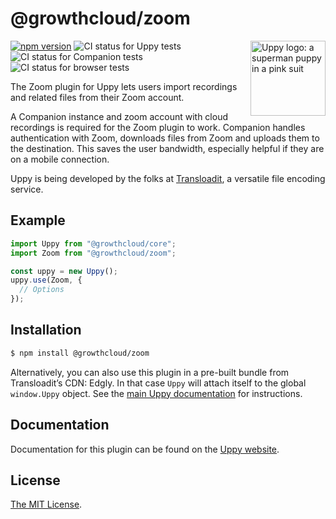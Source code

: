 # @growthcloud/zoom

<img src="https://uppy.io/images/logos/uppy-dog-head-arrow.svg" width="120" alt="Uppy logo: a superman puppy in a pink suit" align="right">

[![npm version](https://img.shields.io/npm/v/@growthcloud/zoom.svg?style=flat-square)](https://www.npmjs.com/package/@growthcloud/zoom)
![CI status for Uppy tests](https://github.com/goemerge/uppy/workflows/Tests/badge.svg)
![CI status for Companion tests](https://github.com/goemerge/uppy/workflows/Companion/badge.svg)
![CI status for browser tests](https://github.com/goemerge/uppy/workflows/End-to-end%20tests/badge.svg)

The Zoom plugin for Uppy lets users import recordings and related files from their Zoom account.

A Companion instance and zoom account with cloud recordings is required for the Zoom plugin to work. Companion handles authentication with Zoom, downloads files from Zoom and uploads them to the destination. This saves the user bandwidth, especially helpful if they are on a mobile connection.

Uppy is being developed by the folks at [Transloadit](https://transloadit.com), a versatile file encoding service.

## Example

```js
import Uppy from "@growthcloud/core";
import Zoom from "@growthcloud/zoom";

const uppy = new Uppy();
uppy.use(Zoom, {
  // Options
});
```

## Installation

```bash
$ npm install @growthcloud/zoom
```

Alternatively, you can also use this plugin in a pre-built bundle from Transloadit’s CDN: Edgly. In that case `Uppy` will attach itself to the global `window.Uppy` object. See the [main Uppy documentation](https://uppy.io/docs/#Installation) for instructions.

## Documentation

Documentation for this plugin can be found on the [Uppy website](https://uppy.io/docs/zoom).

## License

[The MIT License](./LICENSE).
